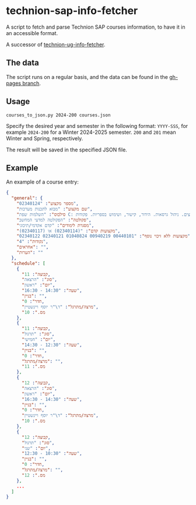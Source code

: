 # technion-sap-info-fetcher

A script to fetch and parse Technion SAP courses information, to have it in an
accessible format.

A successor of
[technion-ug-info-fetcher](https://github.com/michael-maltsev/technion-ug-info-fetcher).

## The data

The script runs on a regular basis, and the data can be found in the [gh-pages
branch](https://github.com/michael-maltsev/technion-sap-info-fetcher/tree/gh-pages).

## Usage

```
courses_to_json.py 2024-200 courses.json
```

Specify the desired year and semester in the following format: `YYYY-SSS`, for
example `2024-200` for a Winter 2024-2025 semester. `200` and `201` mean Winter
and Spring, respectively.

The result will be saved in the specified JSON file.

## Example

An example of a course entry:

```json
{
  "general": {
    "מספר מקצוע": "02340124",
    "שם מקצוע": "מבוא לתכנות מערכות",
    "סילבוס": "השלמות שפת C: מצביעים, רשומות, ניהול זיכרון דינמי, רשימות מקושרות, עצים. ניהול גרסאות. הידור, קישור, ושימוש בספריות. פקודות LLEHS בסיסיות. פייתון כשפת \"דבק\" של המערכת. ניפוי שגיאות, בדיקת תוכנה, בדיקה אוטומטית. מבוא ל- C++ : תכנות מונחה עצמים, טיפוסי נתונים מופשטים, פולימורפיזם דינמי וסטטי.",
    "פקולטה": "הפקולטה למדעי המחשב",
    "מסגרת לימודים": "קדם אקדמי/תיכוני",
    "מקצועות קדם": "(02340114) או (02340117)",
    "מקצועות ללא זיכוי נוסף": "00440101 00940219 01040824 02340121 02340122",
    "נקודות": "4",
    "אחראים": "",
    "הערות": ""
  },
  "schedule": [
    {
      "קבוצה": 11,
      "סוג": "הרצאה",
      "יום": "ראשון",
      "שעה": "14:30 - 16:30",
      "בניין": "",
      "חדר": 0,
      "מרצה/מתרגל": "ד\"ר יוסף ויינשטיין",
      "מס.": 10
    },
    {
      "קבוצה": 11,
      "סוג": "תרגול",
      "יום": "חמישי",
      "שעה": "12:30 - 14:30",
      "בניין": "",
      "חדר": 0,
      "מרצה/מתרגל": "",
      "מס.": 11
    },
    {
      "קבוצה": 12,
      "סוג": "הרצאה",
      "יום": "ראשון",
      "שעה": "14:30 - 16:30",
      "בניין": "",
      "חדר": 0,
      "מרצה/מתרגל": "ד\"ר יוסף ויינשטיין",
      "מס.": 10
    },
    {
      "קבוצה": 12,
      "סוג": "תרגול",
      "יום": "שני",
      "שעה": "10:30 - 12:30",
      "בניין": "",
      "חדר": 0,
      "מרצה/מתרגל": "",
      "מס.": 12
    },
    ...
  ]
}
```
